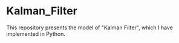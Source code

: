 # Kalman_Filter
This repository presents the model of "Kalman Filter", which I have implemented in Python.
